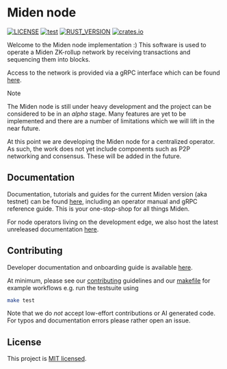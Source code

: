 # Miden node

[![LICENSE](https://img.shields.io/badge/license-MIT-blue.svg)](https://github.com/0xMiden/miden-node/blob/main/LICENSE)
[![test](https://github.com/0xMiden/miden-node/actions/workflows/test.yml/badge.svg)](https://github.com/0xMiden/miden-node/actions/workflows/test.yml)
[![RUST_VERSION](https://img.shields.io/badge/rustc-1.88+-lightgray.svg)](https://www.rust-lang.org/tools/install)
[![crates.io](https://img.shields.io/crates/v/miden-node)](https://crates.io/crates/miden-node)

Welcome to the Miden node implementation :) This software is used to operate a Miden ZK-rollup network by
receiving transactions and sequencing them into blocks.

Access to the network is provided via a gRPC interface which can be found [here](./proto/readme.md).

> [!NOTE]
> The Miden node is still under heavy development and the project can be considered to be in an _alpha_ stage.
> Many features are yet to be implemented and there are a number of limitations which we will lift in the near future.
>
> At this point we are developing the Miden node for a centralized operator. As such, the work does not yet include
> components such as P2P networking and consensus. These will be added in the future.

## Documentation

Documentation, tutorials and guides for the current Miden version (aka testnet) can be found
[here](https://0xMiden.github.io/miden-docs/), including an operator manual and gRPC reference guide. This is
your one-stop-shop for all things Miden.

For node operators living on the development edge, we also host the latest unreleased documentation
[here](https://0xMiden.github.io/miden-node/index.html).

## Contributing

Developer documentation and onboarding guide is available
[here](https://0xMiden.github.io/miden-node/developer/index.html).

At minimum, please see our [contributing](CONTRIBUTING.md) guidelines and our [makefile](Makefile) for example workflows
e.g. run the testsuite using

```sh
make test
```

Note that we do _not_ accept low-effort contributions or AI generated code. For typos and documentation errors please
rather open an issue.

## License

This project is [MIT licensed](./LICENSE).
